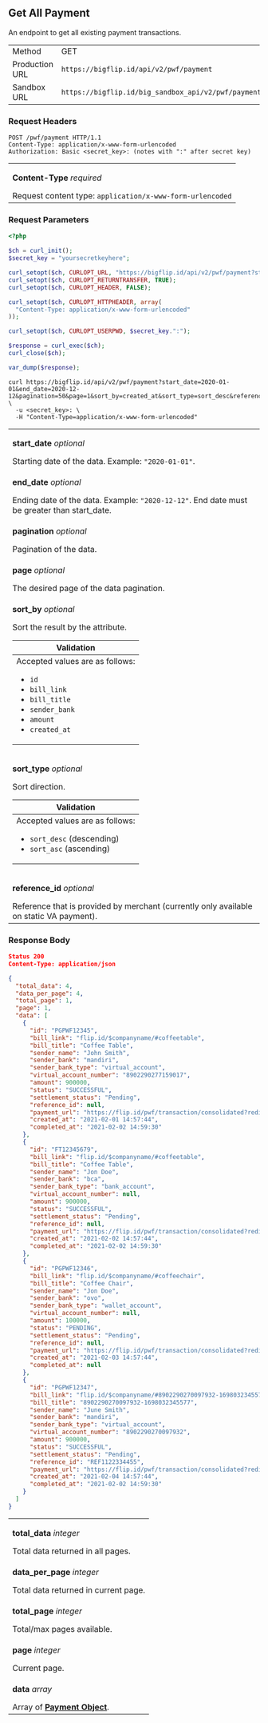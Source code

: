 <div></div>

## Get All Payment

An endpoint to get all existing payment transactions.

<table>
  <tbody>
    <tr>
      <td>Method</td>
      <td><span class="method get">GET</span></td>
    </tr>
    <tr>
      <td>Production URL</td>
      <td><code>https://bigflip.id/api/v2/pwf/payment</code></td>
    </tr>
    <tr>
      <td>Sandbox URL</td>
      <td><code>https://bigflip.id/big_sandbox_api/v2/pwf/payment</code></td>
    </tr>
  </tbody>
</table>

<h3 id="get-all-payment-request-headers">Request Headers</h3>

```http
POST /pwf/payment HTTP/1.1
Content-Type: application/x-www-form-urlencoded
Authorization: Basic <secret_key>: (notes with ":" after secret key)
```

<table>
  <tbody>
    <tr>
      <td>
        <p><b>Content-Type</b> <em>required</em></p>
        Request content type: <code>application/x-www-form-urlencoded</code>
      </td>
    </tr>
  </tbody>
</table>

<h3 id="get-all-payment-request-parameters">Request Parameters</h3>

```php
<?php

$ch = curl_init();
$secret_key = "yoursecretkeyhere";

curl_setopt($ch, CURLOPT_URL, "https://bigflip.id/api/v2/pwf/payment?start_date=2020-01-01&end_date=2020-12-12&pagination=50&page=1&sort_by=created_at&sort_type=sort_desc&reference_id=REF12345");
curl_setopt($ch, CURLOPT_RETURNTRANSFER, TRUE);
curl_setopt($ch, CURLOPT_HEADER, FALSE);

curl_setopt($ch, CURLOPT_HTTPHEADER, array(
  "Content-Type: application/x-www-form-urlencoded"
));

curl_setopt($ch, CURLOPT_USERPWD, $secret_key.":");

$response = curl_exec($ch);
curl_close($ch);

var_dump($response);
```

```shell
curl https://bigflip.id/api/v2/pwf/payment?start_date=2020-01-01&end_date=2020-12-12&pagination=50&page=1&sort_by=created_at&sort_type=sort_desc&reference_id=REF12345 \
  -u <secret_key>: \
  -H "Content-Type=application/x-www-form-urlencoded"
```

<table>
  <tbody>
    <tr>
      <td>
        <p><b>start_date</b> <em>optional</em></p>
        Starting date of the data. Example: <code>"2020-01-01"</code>.
      </td>
    </tr>
    <tr>
      <td>
        <p><b>end_date</b> <em>optional</em></p>
        Ending date of the data. Example: <code>"2020-12-12"</code>. End date
        must be greater than start_date.
      </td>
    </tr>
    <tr>
      <td>
        <p><b>pagination</b> <em>optional</em></p>
        Pagination of the data.
      </td>
    </tr>
    <tr>
      <td>
        <p><b>page</b> <em>optional</em></p>
        The desired page of the data pagination.
      </td>
    </tr>
    <tr>
      <td>
        <p><b>sort_by</b> <em>optional</em></p>
        Sort the result by the attribute.
        <table class="validation-table">
          <thead>
            <tr>
              <th>Validation</th>
            </tr>
          </thead>
          <tbody>
            <tr>
              <td>
                <div class="validation-table__helper-text">
                  Accepted values are as follows:
                </div>
                <ul>
                  <li><code>id</code></li>
                  <li><code>bill_link</code></li>
                  <li><code>bill_title</code></li>
                  <li><code>sender_bank</code></li>
                  <li><code>amount</code></li>
                  <li><code>created_at</code></li>
                </ul>
              </td>
            </tr>
          </tbody>
        </table>
      </td>
    </tr>
    <tr>
      <td>
        <p><b>sort_type</b> <em>optional</em></p>
        Sort direction.
        <table class="validation-table">
          <thead>
            <tr>
              <th>Validation</th>
            </tr>
          </thead>
          <tbody>
            <tr>
              <td>
                <div class="validation-table__helper-text">
                  Accepted values are as follows:
                </div>
                <ul>
                  <li><code>sort_desc</code> (descending)</li>
                  <li><code>sort_asc</code> (ascending)</li>
                </ul>
              </td>
            </tr>
          </tbody>
        </table>
      </td>
    </tr>
    <tr>
      <td>
        <p><b>reference_id</b> <em>optional</em></p>
        Reference that is provided by merchant (currently only available on static VA payment).
      </td>
    </tr>
  </tbody>
</table>

<h3 id="get-all-payment-response-body">Response Body</h3>

```json
Status 200
Content-Type: application/json

{
  "total_data": 4,
  "data_per_page": 4,
  "total_page": 1,
  "page": 1,
  "data": [
    {
      "id": "PGPWF12345",
      "bill_link": "flip.id/$companyname/#coffeetable",
      "bill_title": "Coffee Table",
      "sender_name": "John Smith",
      "sender_bank": "mandiri",
      "sender_bank_type": "virtual_account",
      "virtual_account_number": "8902290277159017",
      "amount": 900000,
      "status": "SUCCESSFUL",
      "settlement_status": "Pending",
      "reference_id": null,
      "payment_url": "https://flip.id/pwf/transaction/consolidated?redirected_from=internal&id=1234",
      "created_at": "2021-02-01 14:57:44",
      "completed_at": "2021-02-02 14:59:30"
    },
    {
      "id": "FT12345679",
      "bill_link": "flip.id/$companyname/#coffeetable",
      "bill_title": "Coffee Table",
      "sender_name": "Jon Doe",
      "sender_bank": "bca",
      "sender_bank_type": "bank_account",
      "virtual_account_number": null,
      "amount": 900000,
      "status": "SUCCESSFUL",
      "settlement_status": "Pending",
      "reference_id": null,
      "payment_url": "https://flip.id/pwf/transaction/consolidated?redirected_from=internal&id=1235",
      "created_at": "2021-02-02 14:57:44",
      "completed_at": "2021-02-02 14:59:30"
    },
    {
      "id": "PGPWF12346",
      "bill_link": "flip.id/$companyname/#coffeechair",
      "bill_title": "Coffee Chair",
      "sender_name": "Jon Doe",
      "sender_bank": "ovo",
      "sender_bank_type": "wallet_account",
      "virtual_account_number": null,
      "amount": 100000,
      "status": "PENDING",
      "settlement_status": "Pending",
      "reference_id": null,
      "payment_url": "https://flip.id/pwf/transaction/consolidated?redirected_from=internal&id=1236",
      "created_at": "2021-02-03 14:57:44",
      "completed_at": null
    },
    {
      "id": "PGPWF12347",
      "bill_link": "flip.id/$companyname/#8902290270097932-1698032345577",
      "bill_title": "8902290270097932-1698032345577",
      "sender_name": "June Smith",
      "sender_bank": "mandiri",
      "sender_bank_type": "virtual_account",
      "virtual_account_number": "8902290270097932",
      "amount": 900000,
      "status": "SUCCESSFUL",
      "settlement_status": "Pending",
      "reference_id": "REF1122334455",
      "payment_url": "https://flip.id/pwf/transaction/consolidated?redirected_from=internal&id=1237",
      "created_at": "2021-02-04 14:57:44",
      "completed_at": "2021-02-02 14:59:30"
    }
  ]
}
```

<table>
  <tbody>
    <tr>
      <td>
        <p><b>total_data</b> <em>integer</em></p>
        Total data returned in all pages.
      </td>
    </tr>
    <tr>
      <td>
        <p><b>data_per_page</b> <em>integer</em></p>
        Total data returned in current page.
      </td>
    </tr>
    <tr>
      <td>
        <p><b>total_page</b> <em>integer</em></p>
        Total/max pages available.
      </td>
    </tr>
    <tr>
      <td>
        <p><b>page</b> <em>integer</em></p>
        Current page.
      </td>
    </tr>
    <tr>
      <td>
        <p><b>data</b> <em>array</em></p>
        Array of <b><a href="#payment-object">Payment Object</a></b>.
      </td>
    </tr>
  </tbody>
</table>
